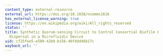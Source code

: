 ```yaml
---
content_type: external-resource
external_url: https://doi.org/10.1038/ncomms1616
has_external_license_warning: true
license: https://en.wikipedia.org/wiki/All_rights_reserved
status: ''
title: Synthetic Quorum-sensing Circuit to Control Consortial Biofilm Formation and
  Dispersal in a Microfluidic Device
uid: cf25fee5-e500-42b0-b156-40fddd48b17c
wayback_url: ''
---
```

